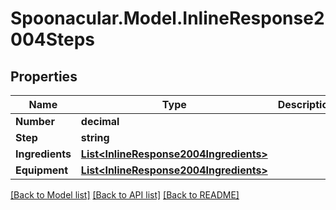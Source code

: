 # Spoonacular.Model.InlineResponse2004Steps

## Properties

Name | Type | Description | Notes
------------ | ------------- | ------------- | -------------
**Number** | **decimal** |  | 
**Step** | **string** |  | 
**Ingredients** | [**List&lt;InlineResponse2004Ingredients&gt;**](InlineResponse2004Ingredients.md) |  | [optional] 
**Equipment** | [**List&lt;InlineResponse2004Ingredients&gt;**](InlineResponse2004Ingredients.md) |  | [optional] 

[[Back to Model list]](../README.md#documentation-for-models) [[Back to API list]](../README.md#documentation-for-api-endpoints) [[Back to README]](../README.md)


